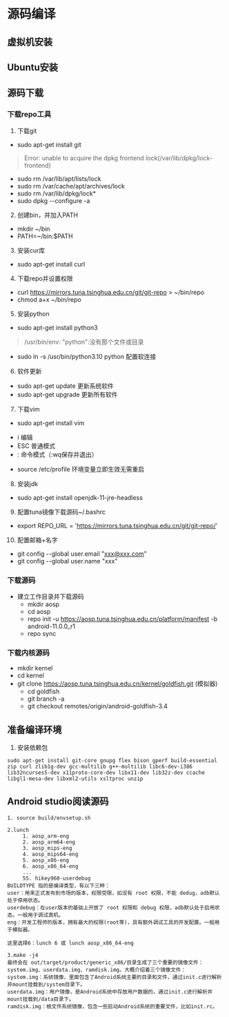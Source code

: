 # 源码编译

## 虚拟机安装

## Ubuntu安装

## 源码下载
### 下载repo工具
1. 下载git
- sudo apt-get install git
> Error: unable to acquire the dpkg frontend lock(/var/lib/dpkg/lock-frontend)
  - sudo rm /var/lib/apt/lists/lock
  - sudo rm /var/cache/apt/archives/lock
  - sudo rm /var/lib/dpkg/lock*
  - sudo dpkg --configure -a
  
2. 创建bin，并加入PATH
- mkdir ~/bin
- PATH=~/bin:$PATH

3. 安装cur库
- sudo apt-get install curl 

4. 下载repo并设置权限
- curl https://mirrors.tuna.tsinghua.edu.cn/git/git-repo > ~/bin/repo
- chmod a+x ~/bin/repo

5. 安装python
- sudo apt-get install python3
> /usr/bin/env: "python":没有那个文件或目录
* sudo ln -s /usr/bin/python3.10 python 配置软连接

6. 软件更新
- sudo apt-get update 更新系统软件
- sudo apt-get upgrade 更新所有软件

7. 下载vim
- sudo apt-get install vim
* i 编辑
* ESC 普通模式
* : 命令模式（:wq保存并退出）
- source /etc/profile 环境变量立即生效无需重启

8. 安装jdk
- sudo apt-get install openjdk-11-jre-headless

9. 配置tuna镜像下载源码~/.bashrc
- export REPO_URL = 'https://mirrors.tuna.tsinghua.edu.cn/git/git-repo/'

10. 配置邮箱+名字
- git config --global user.email "xxx@xxx.com"
- git config --global user.name "xxx"


### 下载源码
* 建立工作目录并下载源码
  - mkdir aosp
  - cd aosp
  - repo init -u https://aosp.tuna.tsinghua.edu.cn/platform/manifest -b android-11.0.0_r1
  - repo sync


### 下载内核源码
* mkdir kernel
* cd kernel
* git clone https://aosp.tuna.tsinghua.edu.cn/kernel/goldfish.git   (模拟器)
  - cd goldfish
  - git branch -a
  - git checkout remotes/origin/android-goldfish-3.4


## 准备编译环境
1. 安装依赖包
```
sudo apt-get install git-core gnupg flex bison gperf build-essential zip curl zlib1g-dev gcc-multilib g++-multilib libc6-dev-i386 lib32ncurses5-dev x11proto-core-dev libx11-dev lib32z-dev ccache libgl1-mesa-dev libxml2-utils xsltproc unzip
```

## Android studio阅读源码
```
1. source build/envsetup.sh

2.lunch
     1. aosp_arm-eng
     2. aosp_arm64-eng
     3. aosp_mips-eng
     4. aosp_mips64-eng
     5. aosp_x86-eng
     6. aosp_x86_64-eng
     ...
     55. hikey960-userdebug
BUILDTYPE 指的是编译类型，有以下三种：
user：用来正式发布到市场的版本，权限受限，如没有 root 权限，不能 dedug，adb默认处于停用状态。
userdebug：在user版本的基础上开放了 root 权限和 debug 权限，adb默认处于启用状态。一般用于调试真机。
eng：开发工程师的版本，拥有最大的权限(root等)，具有额外调试工具的开发配置。一般用于模拟器。

这里选择6：lunch 6 或 lunch aosp_x86_64-eng

3.make -j4
最终会在 out/target/product/generic_x86/目录生成了三个重要的镜像文件： system.img、userdata.img、ramdisk.img。大概介绍着三个镜像文件：
system.img：系统镜像，里面包含了Android系统主要的目录和文件，通过init.c进行解析并mount挂载到/system目录下。
userdata.img：用户镜像，是Android系统中存放用户数据的，通过init.c进行解析并mount挂载到/data目录下。
ramdisk.img：根文件系统镜像，包含一些启动Android系统的重要文件，比如init.rc。
```

